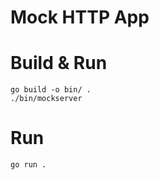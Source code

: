 # Mock HTTP App

# Build & Run

```
go build -o bin/ .
./bin/mockserver
```

# Run


```
go run .
```
